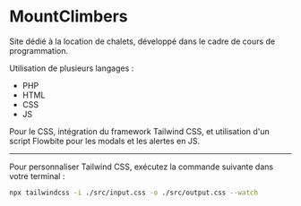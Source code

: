# MountClimbers

Site dédié à la location de chalets, développé dans le cadre de cours de programmation.

Utilisation de plusieurs langages :
- PHP
- HTML
- CSS
- JS

Pour le CSS, intégration du framework Tailwind CSS, et utilisation d'un script Flowbite pour les modals et les alertes en JS.

---

Pour personnaliser Tailwind CSS, exécutez la commande suivante dans votre terminal :
```bash
npx tailwindcss -i ./src/input.css -o ./src/output.css --watch
```
